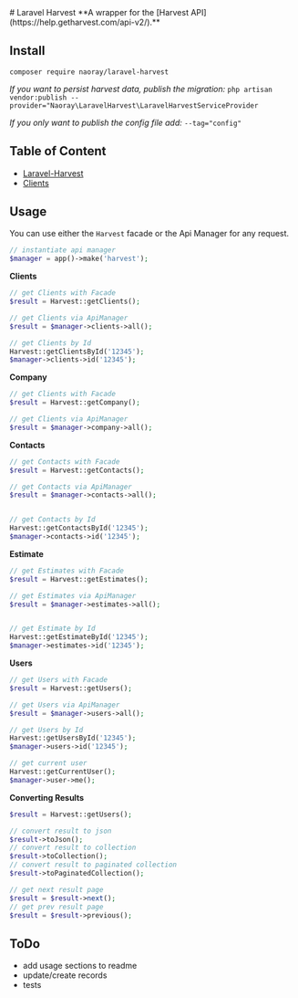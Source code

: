<a name="laravel-harvest"/>
# Laravel Harvest
**A wrapper for the [Harvest API](https://help.getharvest.com/api-v2/).**

## Install

`composer require naoray/laravel-harvest`

*If you want to persist harvest data, publish the migration:*
`php artisan vendor:publish --provider="Naoray\LaravelHarvest\LaravelHarvestServiceProvider`

*If you only want to publish the config file add:* `--tag="config"`

## Table of Content
- [Laravel-Harvest](#laravel-harvest)
- [Clients](#clients)

## Usage
You can use either the `Harvest` facade or the Api Manager for any request.
```php
// instantiate api manager
$manager = app()->make('harvest');
```

<a name="clients"/>**Clients**
```php
// get Clients with Facade
$result = Harvest::getClients();

// get Clients via ApiManager
$result = $manager->clients->all();

// get Clients by Id
Harvest::getClientsById('12345');
$manager->clients->id('12345');
```

**Company**
```php
// get Clients with Facade
$result = Harvest::getCompany();

// get Clients via ApiManager
$result = $manager->company->all();
```

**Contacts**
```php
// get Contacts with Facade
$result = Harvest::getContacts();

// get Contacts via ApiManager
$result = $manager->contacts->all();


// get Contacts by Id
Harvest::getContactsById('12345');
$manager->contacts->id('12345');
```

**Estimate**
```php
// get Estimates with Facade
$result = Harvest::getEstimates();

// get Estimates via ApiManager
$result = $manager->estimates->all();


// get Estimate by Id
Harvest::getEstimateById('12345');
$manager->estimates->id('12345');
```

**Users**
```php
// get Users with Facade
$result = Harvest::getUsers();

// get Users via ApiManager
$result = $manager->users->all();

// get Users by Id
Harvest::getUsersById('12345');
$manager->users->id('12345');

// get current user
Harvest::getCurrentUser();
$manager->user->me();
```


**Converting Results**
```php
$result = Harvest::getUsers();

// convert result to json
$result->toJson();
// convert result to collection
$result->toCollection();
// convert result to paginated collection
$result->toPaginatedCollection();

// get next result page
$result = $result->next();
// get prev result page
$result = $result->previous();
```

## ToDo
- add usage sections to readme
- update/create records
- tests